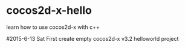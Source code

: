 # cocos2d-x-hello
learn how to use cocos2d-x with c++

#2015-6-13 Sat
First create empty cocos2d-x v3.2 helloworld project

